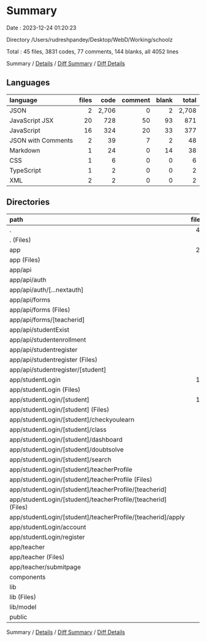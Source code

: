 # Summary

Date : 2023-12-24 01:20:23

Directory /Users/rudreshpandey/Desktop/WebD/Working/schoolz

Total : 45 files,  3831 codes, 77 comments, 144 blanks, all 4052 lines

Summary / [Details](details.md) / [Diff Summary](diff.md) / [Diff Details](diff-details.md)

## Languages
| language | files | code | comment | blank | total |
| :--- | ---: | ---: | ---: | ---: | ---: |
| JSON | 2 | 2,706 | 0 | 2 | 2,708 |
| JavaScript JSX | 20 | 728 | 50 | 93 | 871 |
| JavaScript | 16 | 324 | 20 | 33 | 377 |
| JSON with Comments | 2 | 39 | 7 | 2 | 48 |
| Markdown | 1 | 24 | 0 | 14 | 38 |
| CSS | 1 | 6 | 0 | 0 | 6 |
| TypeScript | 1 | 2 | 0 | 0 | 2 |
| XML | 2 | 2 | 0 | 0 | 2 |

## Directories
| path | files | code | comment | blank | total |
| :--- | ---: | ---: | ---: | ---: | ---: |
| . | 45 | 3,831 | 77 | 144 | 4,052 |
| . (Files) | 9 | 2,796 | 9 | 23 | 2,828 |
| app | 27 | 784 | 68 | 103 | 955 |
| app (Files) | 4 | 39 | 0 | 6 | 45 |
| app/api | 7 | 195 | 18 | 20 | 233 |
| app/api/auth | 1 | 43 | 0 | 4 | 47 |
| app/api/auth/[...nextauth] | 1 | 43 | 0 | 4 | 47 |
| app/api/forms | 2 | 50 | 16 | 6 | 72 |
| app/api/forms (Files) | 1 | 24 | 0 | 4 | 28 |
| app/api/forms/[teacherid] | 1 | 26 | 16 | 2 | 44 |
| app/api/studentExist | 1 | 17 | 0 | 0 | 17 |
| app/api/studentenrollment | 1 | 23 | 0 | 4 | 27 |
| app/api/studentregister | 2 | 62 | 2 | 6 | 70 |
| app/api/studentregister (Files) | 1 | 29 | 0 | 3 | 32 |
| app/api/studentregister/[student] | 1 | 33 | 2 | 3 | 38 |
| app/studentLogin | 14 | 449 | 48 | 66 | 563 |
| app/studentLogin (Files) | 2 | 24 | 0 | 6 | 30 |
| app/studentLogin/[student] | 10 | 394 | 48 | 51 | 493 |
| app/studentLogin/[student] (Files) | 1 | 96 | 42 | 14 | 152 |
| app/studentLogin/[student]/checkyoulearn | 1 | 9 | 0 | 3 | 12 |
| app/studentLogin/[student]/class | 2 | 54 | 0 | 8 | 62 |
| app/studentLogin/[student]/dashboard | 1 | 78 | 5 | 3 | 86 |
| app/studentLogin/[student]/doubtsolve | 1 | 11 | 0 | 3 | 14 |
| app/studentLogin/[student]/search | 1 | 63 | 0 | 5 | 68 |
| app/studentLogin/[student]/teacherProfile | 3 | 83 | 1 | 15 | 99 |
| app/studentLogin/[student]/teacherProfile (Files) | 1 | 7 | 0 | 2 | 9 |
| app/studentLogin/[student]/teacherProfile/[teacherid] | 2 | 76 | 1 | 13 | 90 |
| app/studentLogin/[student]/teacherProfile/[teacherid] (Files) | 1 | 69 | 1 | 11 | 81 |
| app/studentLogin/[student]/teacherProfile/[teacherid]/apply | 1 | 7 | 0 | 2 | 9 |
| app/studentLogin/account | 1 | 16 | 0 | 5 | 21 |
| app/studentLogin/register | 1 | 15 | 0 | 4 | 19 |
| app/teacher | 2 | 101 | 2 | 11 | 114 |
| app/teacher (Files) | 1 | 90 | 2 | 8 | 100 |
| app/teacher/submitpage | 1 | 11 | 0 | 3 | 14 |
| components | 2 | 155 | 0 | 12 | 167 |
| lib | 5 | 94 | 0 | 6 | 100 |
| lib (Files) | 2 | 15 | 0 | 3 | 18 |
| lib/model | 3 | 79 | 0 | 3 | 82 |
| public | 2 | 2 | 0 | 0 | 2 |

Summary / [Details](details.md) / [Diff Summary](diff.md) / [Diff Details](diff-details.md)